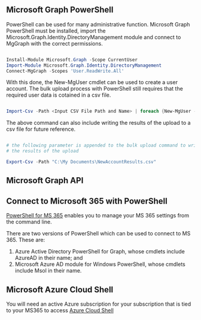 ## Microsoft Graph PowerShell

PowerShell can be used for many administrative function.  Microsoft Graph PowerShell must be installed, import the Microsoft.Graph.Identity.DirectoryManagement module and connect to MgGraph with the correct permissions.  

``` powershell

Install-Module Microsoft.Graph -Scope CurrentUser
Import-Module Microsoft.Graph.Identity.DirectoryManagement
Connect-MgGraph -Scopes 'User.ReadWrite.All'

```

With this done, the New-MgUser cmdlet can be used to create a user account.  The bulk upload process with PowerShell still requires that the required user data is cotained in a csv file.

``` powershell

Import-Csv -Path <Input CSV File Path and Name> | foreach {New-MgUser -DisplayName $_.DisplayName -GivenName $_.FirstName -Surname $_.LastName -UserPrincipalName $_.UserPrincipalName -UsageLocation $_.UsageLocation -LicenseAssignmentStates $_.AccountSkuId -PasswordProfile $_.Password} | Export-Csv -Path <Output CSV File Path and Name>

```

The above command can also include writing the results of the upload to a csv file for future reference.

``` powershell

# the following parameter is appended to the bulk upload command to write
# the results of the upload

Export-Csv -Path "C:\My Documents\NewAccountResults.csv"

```

## Microsoft Graph API

## Connect to Microsoft 365 with PowerShell

[PowerShell for MS 365](https://learn.microsoft.com/en-us/microsoft-365/enterprise/connect-to-microsoft-365-powershell?view=o365-worldwide) enables you to manage your MS 365 settings from the command line.

There are two versions of PowerShell which can be used to connect to MS 365.  These are:

1.  Azure Active Directory PowerShell for Graph, whose cmdlets include AzureAD in their name; and
2. Microsoft Azure AD module for Windows PowerShell, whose cmdlets include Msol in their name.

## Microsoft Azure Cloud Shell

You will need an active Azure subscription for your subscription that is tied to your MS365 to access [Azure Cloud Shell](https://learn.microsoft.com/en-us/microsoft-365/enterprise/connect-to-microsoft-365-powershell?view=o365-worldwide#connect-with-the-azure-cloud-shell) 